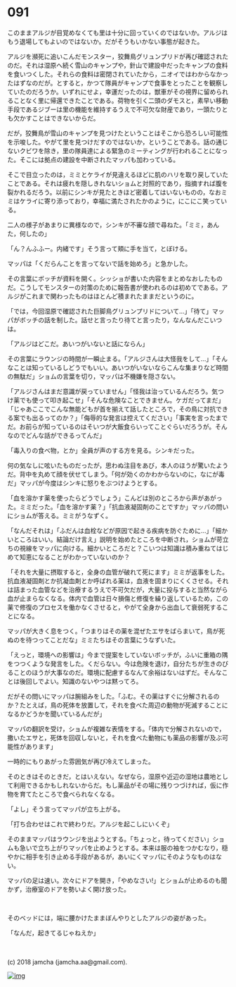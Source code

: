 # 091

このままアルジが目覚めなくても里は十分に回っていくのではないか。アルジはもう退場してもよいのではないか。だがそうもいかない事態が起きた。  

アルジを瀕死に追いこんだモンスター，狡舞鳥グリュンプリドが再び確認されたのだ。それは湿原へ続く雪山のキャンプや，針山で建設中だったキャンプの食料を食いつくした。それらの食料は密閉されていたから，ニオイではわからなかったはずなのだが。とすると，かつて隊員がキャンプで食事をとったことを観察していたのだろうか。いずれにせよ，幸運だったのは，獣車がその視界に留められることなく里に帰還できたことである。荷物を引く二頭のダモスと，素早い移動手段であるジブーは里の機能を維持するうえで不可欠な財産であり，一頭たりとも欠かすことはできないからだ。  

だが，狡舞鳥が雪山のキャンプを見つけたということはそこから恐ろしい可能性を示唆した。やがて里を見つけだすのではないか，ということである。話の通じないクビワを除き，里の隊員達による緊急のミーティングが行われることになった。そこには拠点の建設を中断されたマッパも加わっている。  

そこで目立ったのは，ミミとケライが見違えるほどに肌のハリを取り戻していたことである。それは疲れを隠しきれないショムと対照的であり，指摘すれば腹を裂かれるだろう。以前にシンキが見たときほど密着してはいないものの，なおミミはケライに寄り添っており，幸福に満たされたかのように，にこにこ笑っている。  

二人の様子があまりに異様なので，シンキが不審な顔で尋ねた。「ミミ，あんた，何したの」  

「ん？んふふー。内緒です」そう言って頬に手を当て，とぼける。  

マッパは「くだらんことを言ってないで話を始めろ」と急かした。  

その言葉にボッチが資料を開く。シッショが書いた内容をまとめなおしたものだ。こうしてモンスターの対策のために報告書が使われるのは初めてである。アルジがこれまで関わったものはほとんど積まれたままだというのに。  

「では，今回湿原で確認された巨脚鳥グリュンプリドについて…」「待て」マッパがボッチの話を制した。話せと言ったり待てと言ったり，なんなんだこいつは。  

「アルジはどこだ。あいつがいないと話にならん」  

その言葉にラウンジの時間が一瞬止まる。「アルジさんは大怪我をして…」「そんなことは知っているしどうでもいい。あいつがいないならこんな集まりなど時間の無駄だ」ショムの言葉を切り，マッパは不機嫌を隠さない。  

「アルジさんはまだ意識が戻っていません」「怪我は治っているんだろう。気つけ薬でも使って叩き起こせ」「そんな危険なことできません。ケガだってまだ」「じゃあここでこんな無能どもが首を揃えて話したところで，その鳥に対抗できる案でも出るってのか？」「侮辱的な発言は控えてください」「事実を言ったまでだ。お前らが知っているのはそいつが大飯食らいってことぐらいだろうが。そんなのでどんな話ができるってんだ」  

「毒入りの食べ物，とか」全員が声のする方を見る。シンキだった。  

何の気なしに呟いたものだったが，思わぬ注目をあび，本人のほうが驚いたようだ。背中を丸めて顔を伏せてしまう。「何が効くのかわからないのに，なにが毒だ」マッパが今度はシンキに怒りをぶつけようとする。  

「血を溶かす薬を使ったらどうでしょう」こんどは別のところから声があがった。ミミだった。「血を溶かす薬？」「抗血液凝固剤のことですか」マッパの問いにショムが答える。ミミがうなずく。  

「なんだそれは」「ふだんは血栓などが原因で起きる疾病を防ぐために…」「細かいところはいい。結論だけ言え」説明を始めたところを中断され，ショムが苛立ちの視線をマッパに向ける。細かいところだと？こいつは知識は積み重ねてはじめて知恵になることがわかっていないのか？  

「それを大量に摂取すると，全身の血管が破れて死にます」ミミが返事をした。抗血液凝固剤とか抗凝血剤とか呼ばれる薬は，血液を固まりにくくさせる。それは詰まった血管などを治療するうえで不可欠だが，大量に投与すると当然ながら血が止まらなくなる。体内で血管は日々損傷と修復を繰り返しているため，この薬で修復のプロセスを働かなくさせると，やがて全身から出血して衰弱死することになる。  

マッパが大きく息をつく。「つまりはその薬を混ぜたエサをばらまいて，鳥が死ぬのを待つってことだな」ミミたちはその言葉にうなずいた。  

「えっと，環境への影響は」今まで提案をしていないボッチが，ふいに重箱の隅をつつくような発言をした。くだらない。今は危険を退け，自分たちが生きのびることのほうが大事なのだ。環境に配慮するなんて余裕はないはずだ。そんなことは後回しでよい。知識のないやつは黙ってろ。  

だがその問いにマッパは腕組みをした。「ふむ。その薬はすぐに分解されるのか？たとえば，鳥の死体を放置して，それを食べた周辺の動物が死滅することになるかどうかを聞いているんだが」  

マッパの翻訳を受け，ショムが複雑な表情をする。「体内で分解されないので，撒いたエサと，死体を回収しないと，それを食べた動物にも薬品の影響が及ぶ可能性があります」  

一時的にもりあがった雰囲気が再び冷えてしまった。  

そのときはそのときだ，とはいえない。なぜなら，湿原や近辺の湿地は農地として利用できるかもしれないからだ。もし薬品がその場に残りつづければ，仮に作物を育てたところで食べられなくなる。  

「よし」そう言ってマッパが立ち上がる。  

「打ち合わせはこれで終わりだ。アルジを起こしにいくぞ」  

そのままマッパはラウンジを出ようとする。「ちょっと，待ってください」ショムも急いで立ち上がりマッパを止めようとする。本来は服の袖をつかむなり，穏やかに相手を引き止める手段があるが，あいにくマッパにそのようなものはない。  

マッパの足は速い。次々にドアを開き，「やめなさい!」とショムが止めるのも聞かず，治療室のドアを勢いよく開け放った。  

<br>  

そのベッドには，端に腰かけたままぼんやりとしたアルジの姿があった。  

「なんだ，起きてるじゃねえか」  

<br>  
<br>  
(c) 2018 jamcha (jamcha.aa@gmail.com).  

[![img](http://i.creativecommons.org/l/by-nc-sa/4.0/88x31.png)](http://creativecommons.org/licenses/by-nc-sa/4.0/deed)